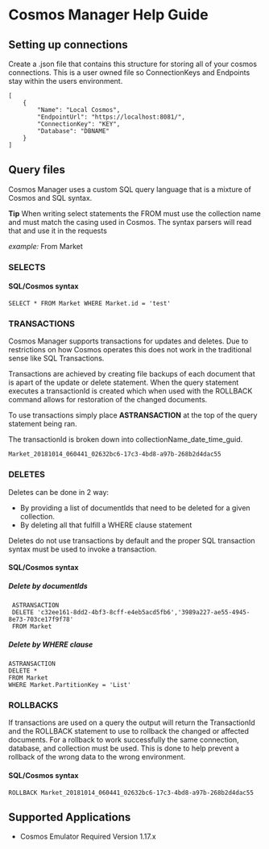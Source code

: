 ﻿# Cosmos Manager Help Guide

## Setting up connections
Create a .json file that contains this structure for storing all of your cosmos connections. This is a user owned file so ConnectionKeys and Endpoints stay within the users environment.

```
[
	{
		"Name": "Local Cosmos",
		"EndpointUrl": "https://localhost:8081/",
		"ConnectionKey": "KEY",
		"Database": "DBNAME"
	}
]
```
## Query files
Cosmos Manager uses a custom SQL query language that is a mixture of Cosmos and SQL syntax.

**Tip** When writing select statements the FROM must use the collection name and must match the casing used in Cosmos. The syntax parsers will read that and use it in the requests

*example:*  From Market

### SELECTS

#### SQL/Cosmos syntax
```
SELECT * FROM Market WHERE Market.id = 'test'
```

### TRANSACTIONS
Cosmos Manager supports transactions for updates and deletes. Due to restrictions on how Cosmos operates this does not work in the traditional sense like SQL Transactions.

Transactions are achieved by creating file backups of each document that is apart of the update or delete statement. When the query statement executes a transactionId is created which when used with the ROLLBACK command allows for restoration of the changed documents.

To use transactions simply place **ASTRANSACTION** at the top of the query statement being ran.

The transactionId is broken down into collectionName_date_time_guid.
```
Market_20181014_060441_02632bc6-17c3-4bd8-a97b-268b2d4dac55
```

### DELETES
Deletes can be done in 2 way: 
* By providing a list of documentIds that need to be deleted for a given collection. 
* By deleting all that fulfill a WHERE clause statement

Deletes do not use transactions by default and the proper SQL transaction syntax must be used to invoke a transaction.

#### SQL/Cosmos syntax

##### Delete by documentIds
```
 ASTRANSACTION
 DELETE 'c32ee161-8dd2-4bf3-8cff-e4eb5acd5fb6','3989a227-ae55-4945-8e73-703ce17f9f78'
 FROM Market
```

##### Delete by WHERE clause
```
ASTRANSACTION
DELETE *
FROM Market
WHERE Market.PartitionKey = 'List'
```

### ROLLBACKS
If transactions are used on a query the output will return the TransactionId and the ROLLBACK statement to use to rollback the changed or affected documents. For a rollback to work successfully the same connection, database, and collection must be used. This is done to help prevent a rollback of the wrong data to the wrong environment.

#### SQL/Cosmos syntax
```
ROLLBACK Market_20181014_060441_02632bc6-17c3-4bd8-a97b-268b2d4dac55
```

## Supported Applications
- Cosmos Emulator Required Version 1.17.x
